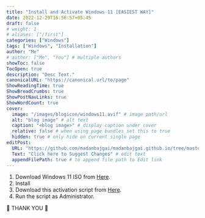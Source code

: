 ```yaml
---
title: "Install and Activate Windows 11 [EASIEST WAY]"
date: 2022-12-29T16:56:57+05:45
draft: false
# weight: 1
# aliases: ["/first"]
categories: ["Windows"]
tags: ["Windows", "Installation"]
author: "Me"
# author: ["Me", "You"] # multiple authors
showToc: false
TocOpen: true
description: "Desc Text."
canonicalURL: "https://canonical.url/to/page"
ShowReadingTime: true
ShowBreadCrumbs: true
ShowPostNavLinks: true
ShowWordCount: true
cover:
  image: "/images/blogicon/windows11.avif" # image path/url
  alt: "blog image" # alt text
  caption: "<blog image>" # display caption under cover
  relative: false # when using page bundles set this to true
  hidden: true # only hide on current single page
editPost:
  URL: "https://github.com/madanbajgai/madanbajgai.github.io/tree/master/content/posts/"
  Text: "Click here to Suggest Changes" # edit text
  appendFilePath: true # to append file path to Edit link
---
```


1. Download Windows 11 ISO from [Here](https://officecdn.microsoft.com/db/492350f6-3a01-4f97-b9c0-c7c6ddf67d60/media/en-us/ProPlus2021Retail.img).
2. Install
3. Download this activation script from [Here](/activate.zip).
4. Run the script as Administrator.

💚 THANK YOU 💚
